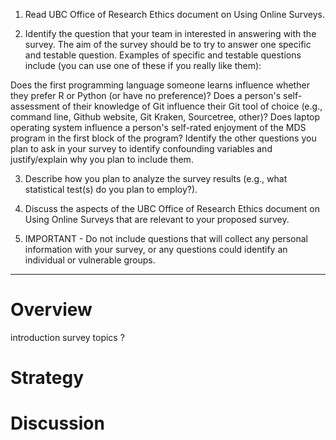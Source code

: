1. Read UBC Office of Research Ethics document on Using Online Surveys.

2. Identify the question that your team in interested in answering with the survey. The aim of the survey should be to try to answer one specific and testable question. Examples of specific and testable questions include (you can use one of these if you really like them):

Does the first programming language someone learns influence whether they prefer R or Python (or have no preference)?
Does a person's self-assessment of their knowledge of Git influence their Git tool of choice (e.g., command line, Github website, Git Kraken, Sourcetree, other)?
Does laptop operating system influence a person's self-rated enjoyment of the MDS program in the first block of the program?
Identify the other questions you plan to ask in your survey to identify confounding variables and justify/explain why you plan to include them.

3. Describe how you plan to analyze the survey results (e.g., what statistical test(s) do you plan to employ?).

4. Discuss the aspects of the UBC Office of Research Ethics document on Using Online Surveys that are relevant to your proposed survey.

5. IMPORTANT - Do not include questions that will collect any personal information with your survey, or any questions could identify an individual or vulnerable groups.

---
# Overview

introduction
survey topics ?

# Strategy



# Discussion
